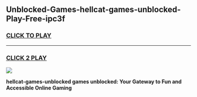 
## Unblocked-Games-hellcat-games-unblocked-Play-Free-ipc3f
<h3>
<a href="https://premium76.site?title=hellcat-games-unblocked&ref=20A">CLICK TO PLAY</a></h3>
<hr>

<h3>
<a href="https://premium76.site?title=hellcat-games-unblocked&ref=20A">CLICK 2 PLAY</a>
  
</h3>

<a href="https://premium76.site?title=hellcat-games-unblocked&ref=20A"><img src="https://clearcache.store/games.png"></a>


**hellcat-games-unblocked games unblocked: Your Gateway to Fun and Accessible Online Gaming**
